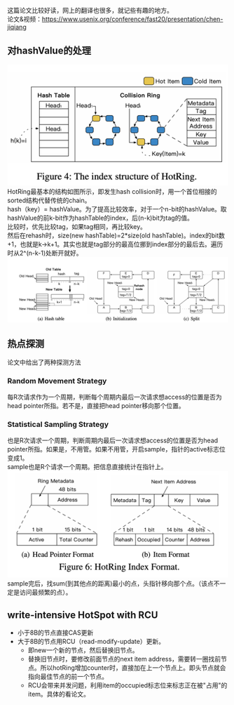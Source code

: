 这篇论文比较好读，网上的翻译也很多，就记些有趣的地方。  
论文&视频：https://www.usenix.org/conference/fast20/presentation/chen-jiqiang

## 对hashValue的处理
![](../img/hotring-structure.png)  
HotRing最基本的结构如图所示，即发生hash collision时，用一个首位相接的sorted结构代替传统的chain。  
hash（key）= hashValue。为了提高比较效率，对于一个n-bit的hashValue。取hashValue的前k-bit作为hashTable的index，后(n-k)bit为tag的值。  
比较时，优先比较tag，如果tag相同，再比较key。  
然后在rehash时，size(new hashTable)=2*size(old hashTable)。index的bit数+1，也就是k->k+1。其实也就是tag部分的最高位挪到index部分的最后去。遍历时从2^(n-k-1)处断开就好。  
![](../img/hotring-rehash.jpg)

## 热点探测
论文中给出了两种探测方法
### Random Movement Strategy
每R次请求作为一个周期，判断每个周期内最后一次请求想access的位置是否为head pointer所指。若不是，直接把head pointer移向那个位置。
### Statistical Sampling Strategy
也是R次请求一个周期，判断周期内最后一次请求想access的位置是否为head pointer所指。如果是，不用管。如果不用管，开启sample，指针的active标志位变成1。  
sample也是R个请求一个周期。把信息直接统计在指针上。  
![](../img/hotring-pointer.jpg)  
sample完后，找sum(到其他点的距离)最小的点，头指针移向那个点。（该点不一定是访问最频繁的点）。

## write-intensive HotSpot with RCU
* 小于8B的节点直接CAS更新
* 大于8B的节点用RCU（read-modify-update）更新。
  * 即new一个新的节点，然后替换旧节点。
  * 替换旧节点时，要修改前面节点的next item address，需要转一圈找前节点。所以hotRing增加counter时，直接加在上一个节点上。即头节点就会指向最佳节点的前一个节点。
  * RCU会带来并发问题，利用item的occupied标志位来标志正在被"占用"的item。具体的看论文。